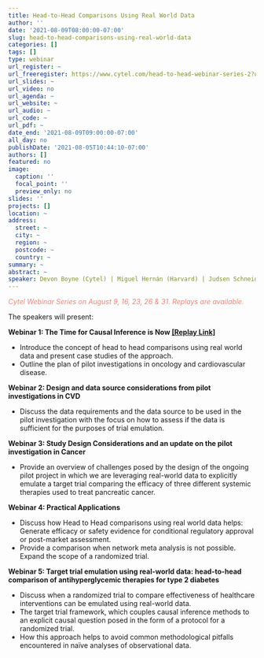 ```yaml
---
title: Head-to-Head Comparisons Using Real World Data
author: ''
date: '2021-08-09T08:00:00-07:00'
slug: head-to-head-comparisons-using-real-world-data
categories: []
tags: []
type: webinar
url_register: ~
url_freeregister: https://www.cytel.com/head-to-head-webinar-series-2?utm_campaign=2021%20RWA%20Regulatory&utm_medium=email&_hsenc=p2ANqtz-9ZZLg8WiFmAFd9WrQt4HHmc-Ew8qI3C-OZnszqOgQOxVb2Owhmf3FqvAOIS6TRZ1qiAtb1Qx3DRpldX8iBsQr154kpVA&_hsmi=144429630&utm_content=144429630&utm_source=hs_email&hsCtaTracking=ad1608fc-25d9-4f71-adc5-f2986f04b5f1%7C6ad7916d-4a9b-402a-bf78-50c207685b20
url_slides: ~
url_video: no
url_agenda: ~
url_website: ~
url_audio: ~
url_code: ~
url_pdf: ~
date_end: '2021-08-09T09:00:00-07:00'
all_day: no
publishDate: '2021-08-05T10:44:10-07:00'
authors: []
featured: no
image:
  caption: ''
  focal_point: ''
  preview_only: no
slides: ''
projects: []
location: ~
address:
  street: ~
  city: ~
  region: ~
  postcode: ~
  country: ~
summary: ~
abstract: ~
speaker: Devon Boyne (Cytel) | Miguel Hernán (Harvard) | Judsen Schneider (Nashville Biosciences) | Alind Gupta (Cytel) | Radek Wasiak (Cytel)
---
```

<span style="color: salmon;">*Cytel Webinar Series on August 9, 16, 23, 26 & 31. Replays are available.*</span>
<!--more-->
The speakers will present: 

**Webinar 1: The Time for Causal Inference is Now [[Replay Link]](https://event.on24.com/eventRegistration/EventLobbyServlet?target=reg20.jsp&mode=login&eventid=3335412&sessionid=1&key=7EE42AA652D3E9E4A5E98E388D759A9B&regTag=&V2=false&sourcepage=register)**  
- Introduce the concept of head to head comparisons using real world data and present case studies of the approach.  
- Outline the plan of pilot investigations in oncology and cardiovascular disease.  

**Webinar 2: Design and data source considerations from pilot investigations in CVD**  
- Discuss the data requirements and the data source to be used in the pilot investigation with the focus on how to assess if the data is sufficient for the purposes of trial emulation.  

**Webinar 3: Study Design Considerations and an update on the pilot investigation in Cancer**  
- Provide an overview of challenges posed by the design of the ongoing pilot project in which we are leveraging real-world data to explicitly emulate a target trial comparing the efficacy of three different systemic therapies used to treat pancreatic cancer.  

**Webinar 4: Practical Applications**  
- Discuss how Head to Head comparisons using real world data helps:
Generate efficacy or safety evidence for conditional regulatory approval or post-market assessment.  
- Provide a comparison when network meta analysis is not possible.
Expand the scope of a randomized trial.  

**Webinar 5: Target trial emulation using real-world data: head-to-head comparison of antihyperglycemic therapies for type 2 diabetes**  
- Discuss when a randomized trial to compare effectiveness of healthcare interventions can be emulated using real-world data.  
- The target trial framework, which couples causal inference methods to an explicit causal question posed in the form of a protocol for a randomized trial.  
- How this approach helps to avoid common methodological pitfalls encountered in naïve analyses of observational data.  